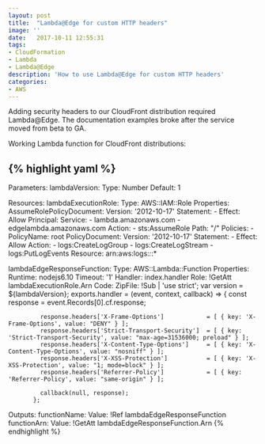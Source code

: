```yaml
---
layout: post
title:  "Lambda@Edge for custom HTTP headers"
image: ''
date:   2017-10-11 12:55:31
tags:
- CloudFormation
- Lambda
- Lambda@Edge
description: 'How to use Lambda@Edge for custom HTTP headers'
categories:
- AWS
---
```

Adding security headers to our CloudFront distribution required Lambda@Edge. The documentation examples broke after the service moved from beta to GA.

Working Lambda function for CloudFront distributions:

{% highlight yaml %}
---
Parameters:
  lambdaVersion:
    Type: Number
    Default: 1

Resources:
  lambdaExecutionRole:
    Type: AWS::IAM::Role
    Properties:
      AssumeRolePolicyDocument:
        Version: '2012-10-17'
        Statement:
        - Effect: Allow
          Principal:
            Service:
              - lambda.amazonaws.com
              - edgelambda.amazonaws.com
          Action:
            - sts:AssumeRole
      Path: "/"
      Policies:
      - PolicyName: root
        PolicyDocument:
          Version: '2012-10-17'
          Statement:
          - Effect: Allow
            Action:
              - logs:CreateLogGroup
              - logs:CreateLogStream
              - logs:PutLogEvents
            Resource: arn:aws:logs:*:*:*

  lambdaEdgeResponseFunction:
    Type: AWS::Lambda::Function
    Properties:
      Runtime: nodejs6.10
      Timeout: '1'
      Handler: index.handler
      Role: !GetAtt lambdaExecutionRole.Arn
      Code:
        ZipFile: !Sub |
          'use strict';
           var version = ${lambdaVersion};
           exports.handler = (event, context, callback) => {
             const response = event.Records[0].cf.response;

             response.headers['X-Frame-Options']            = [ { key: 'X-Frame-Options', value: "DENY" } ];
             response.headers['Strict-Transport-Security']  = [ { key: 'Strict-Transport-Security', value: "max-age=31536000; preload" } ];
             response.headers['X-Content-Type-Options']     = [ { key: 'X-Content-Type-Options', value: "nosniff" } ];
             response.headers['X-XSS-Protection']           = [ { key: 'X-XSS-Protection', value: "1; mode=block" } ];
             response.headers['Referrer-Policy']            = [ { key: 'Referrer-Policy', value: "same-origin" } ];

             callback(null, response);
           };

Outputs:
  functionName:
    Value: !Ref lambdaEdgeResponseFunction
  functionArn:
    Value: !GetAtt lambdaEdgeResponseFunction.Arn
{% endhighlight %}
